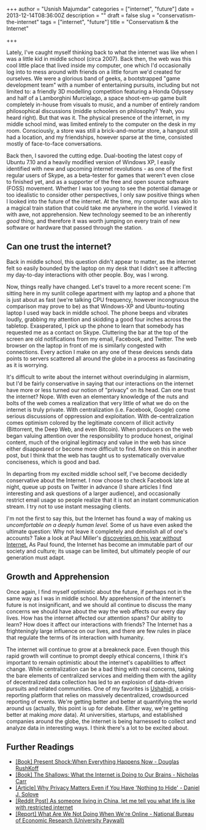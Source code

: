 +++
author = "Usnish Majumdar"
categories = ["internet", "future"]
date = 2013-12-14T08:36:00Z
description = ""
draft = false
slug = "conservatism-the-internet"
tags = ["internet", "future"]
title = "Conservatism & the Internet"

+++

Lately, I've caught myself thinking back to what the internet was like when I was a little kid in middle school (circa 2007). Back then, the web was this cool little place that lived inside my computer, one which I'd occasionally log into to mess around with friends on a little forum we'd created for ourselves. We were a glorious band of geeks, a bootstrapped "game development team" with a number of entertaining pursuits, including but not limited to: a friendly 3D modelling competition featuring a Honda Odyssey and half of a Lamborghini Murcielago, a space shoot-em-up game built completely in-house from visuals to music, and a number of entirely random philosophical discussions (middle schoolers on philosophy? Yeah, you heard right). But that was it. The physical presence of the internet, in my middle school mind, was limited entirely to the computer on the desk in my room. Consciously, a store was still a brick-and-mortar store, a hangout still had a location, and my friendships, however sparse at the time, consisted mostly of face-to-face conversations.

Back then, I savored the cutting edge. Dual-booting the latest copy of Ubuntu 7.10 and a heavily modified version of Windows XP, I easily identified with new and upcoming internet revolutions - as one of the first regular users of Skype, as a beta-tester for games that weren't even close to finished yet, and as a supporter of the free and open source software (FOSS) movement. Whether I was too young to see the potential damage or too idealistic to consider other perspectives, I only saw positive things when I looked into the future of the internet. At the time, my computer was akin to a magical train station that could take me anywhere in the world. I viewed it with awe, not apprehension. New technology seemed to be an inherently *good* thing, and therefore it was worth jumping on every train of new software or hardware that passed through the station.

## Can one trust the internet? 
Back in middle school, this question didn't appear to matter, as the internet felt so easily bounded by the laptop on my desk that I didn't see it affecting my day-to-day interactions with other people. Boy, was I wrong.

Now, things really have changed. Let's travel to a more recent scene: I'm sitting here in my sunlit college apartment with my laptop and a phone that is just about as fast (we're talking CPU frequency, however incongruous the comparison may prove to be) as that Windows-XP and Ubuntu-touting laptop I used way back in middle school. The phone beeps and vibrates loudly, grabbing my attention and skidding a good four inches across the tabletop. Exasperated, I pick up the phone to learn that somebody has requested me as a contact on Skype. Cluttering the bar at the top of the screen are old notifications from my email, Facebook, and Twitter. The web browser on the laptop in front of me is similarly congested with connections. Every action I make on any one of these devices sends data points to servers scattered all around the globe in a process as fascinating as it is worrying.

It's difficult to write about the internet without overindulging in alarmism, but I'd be fairly conservative in saying that our interactions on the internet have more or less turned our notion of "privacy" on its head. Can one trust the internet? Nope. With even an elementary knowledge of the nuts and bolts of the web comes a realization that very little of what we do on the internet is truly private. With centralization (i.e. Facebook, Google) come serious discussions of oppression and exploitation. With de-centralization comes optimism colored by the legitimate concern of illicit activity (Bittorrent, the Deep Web, and even Bitcoin). When producers on the web began valuing attention over the responsibility to produce honest, original content, much of the original legitimacy and value in the web has since either disappeared or become more difficult to find. More on this in another post, but I think that the web has taught us to systematically overvalue conciseness, which is good and bad.

In departing from my excited middle school self, I've become decidedly conservative about the Internet. I now choose to check Facebook late at night, queue up posts on Twitter in advance (I share articles I find interesting and ask questions of a larger audience), and occasionally restrict email usage so people realize that it is not an instant communication stream. I try not to use instant messaging clients.

I'm not the first to say this, but the Internet has found a way of making us *uncomfortable on a deeply human level.* Some of us have even asked the ultimate question: Why not leave it completely and demolish all of one's accounts? Take a look at Paul Miller's [discoveries on his year without Internet.](http://www.theverge.com/2013/5/1/4279674/im-still-here-back-online-after-a-year-without-the-internet) As Paul found, the Internet has become an immutable part of our society and culture; its usage can be limited, but ultimately people of our generation must adapt. 

## Growth and Apprehension

Once again, I find myself optimistic about the future, if perhaps not in the same way as I was in middle school. My apprehension of the internet's future is not insignificant, and we should all continue to discuss the many concerns we should have about the way the web affects our every day lives. How has the internet affected our attention spans? Our ability to learn? How does it affect our interactions with friends? The Internet has a frighteningly large influence on our lives, and there are few rules in place that regulate the terms of its interaction with humanity. 

The internet will continue to grow at a breakneck pace. Even though this rapid growth will continue to prompt deeply ethical concerns, I think it's important to remain optimistic about the internet's capabilities to affect change. While centralization can be a bad thing with real concerns, taking the bare elements of centralized services and melding them with the agility of decentralized data collection has led to an explosion of data-driven pursuits and related communities. One of my favorites is [Ushahidi](http://www.ushahidi.com/products), a crisis-reporting platform that relies on massively decentralized, crowdsourced reporting of events. We're getting better and better at quantifying the world around us (actually, this point is up for debate. Either way, we're getting better at making *more* data). At universities, startups, and established companies around the globe, the internet is being harnessed to collect and analyze data in interesting ways. I think there's a lot to be excited about.

## Further Readings
- [[Book] Present Shock:When Everything Happens Now - Douglas RushKoff](http://www.rushkoff.com/present-shock/)
- [[Book] The Shallows: What the Internet is Doing to Our Brains - Nicholas Carr](http://www.amazon.com/The-Shallows-Internet-Doing-Brains/dp/0393339750)
- [[Article] Why Privacy Matters Even if You Have 'Nothing to Hide' - Daniel J. Solove](http://chronicle.com/article/Why-Privacy-Matters-Even-if/127461/)
- [[Reddit Post] As someone living in China, let me tell you what life is like with restricted internet](http://www.reddit.com/r/SOPA/comments/o7t40/as_someone_living_in_china_let_me_tell_you_what/)
- [[Report] What Are We Not Doing When We're Online - National Bureau of Economic Research (University Paywall)](http://www.nber.org.proxy.its.virginia.edu/papers/w19549)




